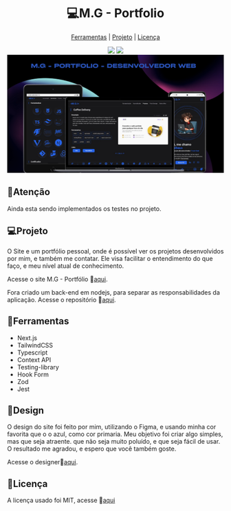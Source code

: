 <h1 align='center' >
  💻M.G - Portfolio
</h1>
<div align='center'>

  [Ferramentas](#ferramentas)
  |
  [Projeto](#projetos)
  |
  [Licença](#licença)

</div>

<div align='center'>
  <img src='https://img.shields.io/github/license/matheus369k/my-portfolio.svg'/>
  <img src='https://img.shields.io/github/watchers/matheus369k/my-portfolio.svg' />
</div>

<div align='center'>
  <img src='.github/portfolio-preview.png'/>
</div>

## 🛑Atenção
Ainda esta sendo implementados os testes no projeto.

## 💻Projeto
O Site e um portfólio pessoal, onde é possível ver os projetos desenvolvidos por mim, e também me contatar. Ele visa facilitar o entendimento do que faço, e meu nível atual de conhecimento.

Acesse o site M.G - Portfólio 🔗[aqui](https://my-portfolio-ten-smoky-67.vercel.app/?vercelToolbarCode=aEPvzsBZlotMgxU).

Fora criado um back-end em nodejs, para separar as responsabilidades da aplicação. Acesse o repositório 🔗[aqui](https://github.com/matheus369k/portfolio-back-end).

## 🧰Ferramentas
- Next.js 
- TailwindCSS 
- Typescript
- Context API
- Testing-library
- Hook Form
- Zod
- Jest

## 🎨Design
O design do site foi feito por mim, utilizando o Figma, e usando minha cor favorita que o o azul, como cor primaria. Meu objetivo foi criar algo simples, mas que seja atraente. que não seja muito poluído, e que seja fácil de usar. O resultado me agradou, e espero que você também goste.

Acesse o designer🔗[aqui](https://www.figma.com/design/UgZKmCI8uAagRTRkPFnShM/Portf%C3%B3lio-v2?node-id=0-1&t=nYP3hSCByUhhagK8-1).

## 📜Licença
A licença usado foi MIT, acesse 🔗[aqui](/LICENSE.txt)